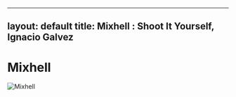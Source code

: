 
---
layout: default
title: Mixhell : Shoot It Yourself, Ignacio Galvez
---

# Mixhell

![Mixhell](http://assets.farmhouse.co/publishing/1-shoot-it-yourself/images/mixhell-1.jpg)
